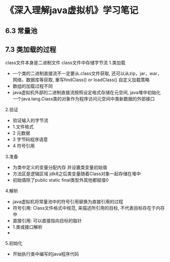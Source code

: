 # 《深入理解java虚拟机》学习笔记
## 6.3 常量池


## 7.3 类加载的过程
class文件本身是二进制文件 class文件中存储字节流
1.类加载
- 一个类的二进制直接流不一定要从.class文件获取, 还可以从zip，jar，war，网络，数据库等获取, 重写findClass() or loadClass() 自定义加载策略
- 数组的加载过程不同
- java虚拟机外部的二进制直接流按照设定格式存储在元空间, java堆中初始化一个java.lang.Class类的对象作为程序访问元空间中类新数据的外部接口

2.验证
- 验证输入的字节流
- 1.文件格式
- 2 元数据
- 3 字节码程序语意
- 4 符号引用

3.准备
- 为类中定义的变量分配内存 并设置类变量初始值
- 方法区是逻辑区域 jdk8之后类变量随着Class对象一起存储在堆中
- 初始值除了public static final类型外其他都赋值0

4.解析
- java虚拟机将常量池中的符号引用替换为直接引用的过程
- 符号引用: Class文件格式中规范, 来描述所引用的目标, 不代表目标存在于内存中
- 直接引用: 可以直接指向目标的脂针
- 1.类或接口解析
- 

5.初始化
- 开始执行类中编写的java程序代码